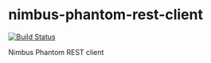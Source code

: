 nimbus-phantom-rest-client
==========================
[![Build Status](https://travis-ci.org/trampfox/nimbus-phantom-rest-client.svg?branch=master)](https://travis-ci.org/trampfox/nimbus-phantom-rest-client)

Nimbus Phantom REST client
